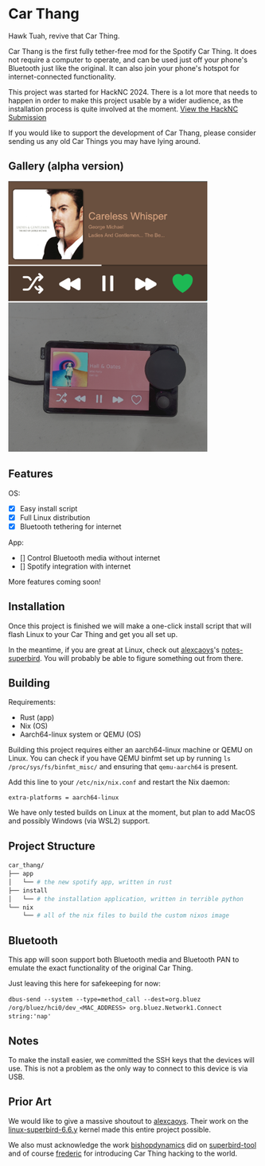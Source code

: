 # Car Thang

Hawk Tuah, revive that Car Thing.

Car Thang is the first fully tether-free mod for the Spotify Car Thing. It does not require a computer to operate, and can be used just off your phone's Bluetooth just like the original. It can also join your phone's hotspot for internet-connected functionality.

This project was started for HackNC 2024. There is a lot more that needs to happen in order to make this project usable by a wider audience, as the installation process is quite involved at the moment. [View the HackNC Submission](https://devpost.com/software/car-thang)

If you would like to support the development of Car Thang, please consider sending us any old Car Things you may have lying around.

## Gallery (alpha version)

<img src="./img/ui.png" width="400" alt="picture of the Car Thang UI" />
<img src="./img/on-thang.png" width="400" alt="picture of the Car Thang app running on the Car Thing" />

## Features

OS:

- [x] Easy install script
- [x] Full Linux distribution
- [x] Bluetooth tethering for internet

App:

- [] Control Bluetooth media without internet
- [] Spotify integration with internet

More features coming soon!

## Installation

Once this project is finished we will make a one-click install script that will flash Linux to your Car Thing and get you all set up.

In the meantime, if you are great at Linux, check out [alexcaoys](https://github.com/alexcaoys)'s [notes-superbird](https://github.com/alexcaoys/notes-superbird). You will probably be able to figure something out from there.

## Building

Requirements:

- Rust (app)
- Nix (OS)
- Aarch64-linux system or QEMU (OS)

Building this project requires either an aarch64-linux machine or QEMU on Linux. You can check if you have QEMU binfmt set up by running `ls /proc/sys/fs/binfmt_misc/` and ensuring that `qemu-aarch64` is present.

Add this line to your `/etc/nix/nix.conf` and restart the Nix daemon:

```none
extra-platforms = aarch64-linux
```

We have only tested builds on Linux at the moment, but plan to add MacOS and possibly Windows (via WSL2) support.

## Project Structure

```sh
car_thang/
├── app
│   └── # the new spotify app, written in rust
├── install
│   └── # the installation application, written in terrible python
└── nix
    └── # all of the nix files to build the custom nixos image
```

## Bluetooth

This app will soon support both Bluetooth media and Bluetooth PAN to emulate the exact functionality of the original Car Thing.

Just leaving this here for safekeeping for now:

`dbus-send --system --type=method_call --dest=org.bluez /org/bluez/hci0/dev_<MAC_ADDRESS> org.bluez.Network1.Connect string:'nap'`

## Notes

To make the install easier, we committed the SSH keys that the devices will use. This is not a problem as the only way to connect to this device is via USB.

## Prior Art

We would like to give a massive shoutout to [alexcaoys](https://github.com/alexcaoys). Their work on the [linux-superbird-6.6.y](https://github.com/alexcaoys/linux-superbird-6.6.y) kernel made this entire project possible.

We also must acknowledge the work [bishopdynamics](https://github.com/bishopdynamics) did on [superbird-tool](https://github.com/bishopdynamics/superbird-tool) and of course [frederic](https://github.com/frederic) for introducing Car Thing hacking to the world.
